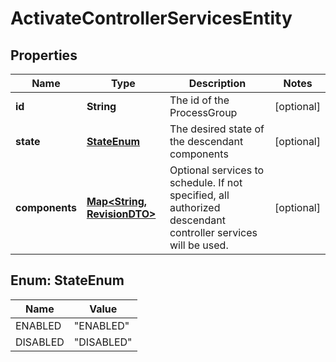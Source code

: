 
# ActivateControllerServicesEntity

## Properties
Name | Type | Description | Notes
------------ | ------------- | ------------- | -------------
**id** | **String** | The id of the ProcessGroup |  [optional]
**state** | [**StateEnum**](#StateEnum) | The desired state of the descendant components |  [optional]
**components** | [**Map&lt;String, RevisionDTO&gt;**](RevisionDTO.md) | Optional services to schedule. If not specified, all authorized descendant controller services will be used. |  [optional]


<a name="StateEnum"></a>
## Enum: StateEnum
Name | Value
---- | -----
ENABLED | &quot;ENABLED&quot;
DISABLED | &quot;DISABLED&quot;




